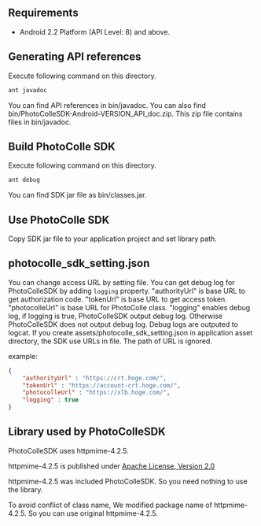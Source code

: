 ## Requirements

  * Android 2.2 Platform (API Level: 8) and above.

## Generating API references

Execute following command on this directory.

```sh
ant javadoc
```

You can find API references in bin/javadoc. You can also find
bin/PhotoColleSDK-Android-VERSION_API_doc.zip. This zip file contains
files in bin/javadoc.


## Build PhotoColle SDK

Execute following command on this directory.

```sh
ant debug
```

You can find SDK jar file as bin/classes.jar.

## Use PhotoColle SDK

Copy SDK jar file to your application project and set library path.

## photocolle\_sdk\_setting.json

You can change access URL by setting file.
You can get debug log for PhotoColleSDK by adding ```logging``` property.
"authorityUrl" is base URL to get authorization code.
"tokenUrl" is base URL to get access token.
"photocolleUrl" is base URL for PhotoColle class.
"logging" enables debug log, if logging is true, PhotoColleSDK output debug
log. Otherwise PhotoColleSDK does not output debug log. Debug logs are outputed
to logcat.
If you create assets/photocolle_sdk_setting.json in application asset directory,
the SDK use URLs in file.
The path of URL is ignored. 

example:

```json
{
    "authorityUrl" : "https://crt.hoge.com/",
    "tokenUrl" : "https://account-crt.hoge.com/",
    "photocolleUrl" : "https://xlb.hoge.com/",
    "logging" : true
}
```

## Library used by PhotoColleSDK

PhotoColleSDK uses httpmime-4.2.5.

httpmime-4.2.5 is published under [Apache License, Version
2.0](http://www.apache.org/licenses/LICENSE-2.0)

httpmime-4.2.5 was included PhotoColleSDK. So you need nothing to use
the library.

To avoid conflict of class name, We modified package name of httpmime-4.2.5.
So you can use original httpmime-4.2.5.
